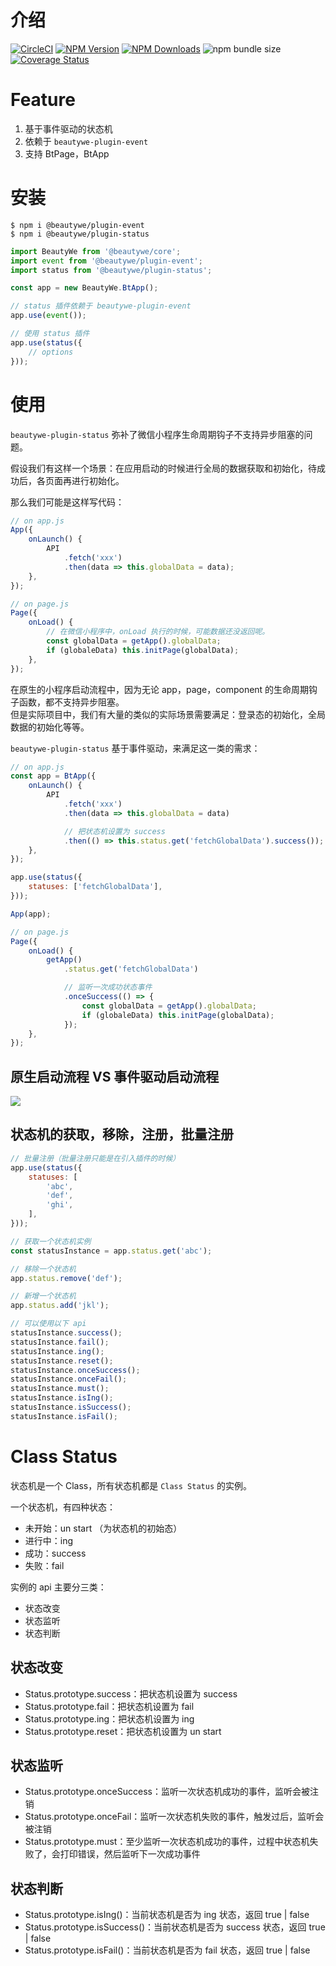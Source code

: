 # 介绍

[![CircleCI](https://img.shields.io/circleci/project/github/beautywe/plugin-status/master.svg)](https://circleci.com/gh/beautywe/plugin-status)
[![NPM Version](https://img.shields.io/npm/v/@beautywe/plugin-status.svg)](https://www.npmjs.com/package/@beautywe/plugin-status) 
[![NPM Downloads](https://img.shields.io/npm/dm/@beautywe/plugin-status.svg)](https://www.npmjs.com/package/@beautywe/plugin-status) 
![npm bundle size](https://img.shields.io/bundlephobia/minzip/@beautywe/plugin-status.svg) 
[![Coverage Status](https://coveralls.io/repos/github/beautywe/beautywe-plugin-status/badge.svg)](https://coveralls.io/github/beautywe/beautywe-plugin-status)

# Feature
1. 基于事件驱动的状态机
2. 依赖于 `beautywe-plugin-event`
3. 支持 BtPage，BtApp

# 安装

```
$ npm i @beautywe/plugin-event
$ npm i @beautywe/plugin-status
```

```javascript
import BeautyWe from '@beautywe/core';
import event from '@beautywe/plugin-event';
import status from '@beautywe/plugin-status';

const app = new BeautyWe.BtApp();

// status 插件依赖于 beautywe-plugin-event
app.use(event());

// 使用 status 插件
app.use(status({
    // options
}));
```

# 使用

`beautywe-plugin-status` 弥补了微信小程序生命周期钩子不支持异步阻塞的问题。

假设我们有这样一个场景：在应用启动的时候进行全局的数据获取和初始化，待成功后，各页面再进行初始化。

那么我们可能是这样写代码：
```javascript
// on app.js
App({
    onLaunch() {
        API
            .fetch('xxx')
            .then(data => this.globalData = data);
    },
});

// on page.js
Page({
    onLoad() {
        // 在微信小程序中，onLoad 执行的时候，可能数据还没返回呢。
        const globalData = getApp().globalData;
        if (globaleData) this.initPage(globalData);
    },
});
```

在原生的小程序启动流程中，因为无论 app，page，component 的生命周期钩子函数，都不支持异步阻塞。    
但是实际项目中，我们有大量的类似的实际场景需要满足：登录态的初始化，全局数据的初始化等等。

`beautywe-plugin-status` 基于事件驱动，来满足这一类的需求：
```javascript
// on app.js
const app = BtApp({
    onLaunch() {
        API
            .fetch('xxx')
            .then(data => this.globalData = data)

            // 把状态机设置为 success
            .then(() => this.status.get('fetchGlobalData').success());
    },
});

app.use(status({
    statuses: ['fetchGlobalData'],
}));

App(app);

// on page.js
Page({
    onLoad() {
        getApp()
            .status.get('fetchGlobalData')

            // 监听一次成功状态事件
            .onceSuccess(() => {
                const globalData = getApp().globalData;
                if (globaleData) this.initPage(globalData);
            });
    },
});
```

## 原生启动流程 VS 事件驱动启动流程

![](https://img.yzcdn.cn/public_files/2019/02/26/e7a7f1ddb418507ebd1f7a45063e3814.png)

## 状态机的获取，移除，注册，批量注册

```javascript
// 批量注册（批量注册只能是在引入插件的时候）
app.use(status({
    statuses: [
        'abc',
        'def',
        'ghi',
    ],
}));

// 获取一个状态机实例
const statusInstance = app.status.get('abc');

// 移除一个状态机
app.status.remove('def');

// 新增一个状态机
app.status.add('jkl');

// 可以使用以下 api
statusInstance.success();
statusInstance.fail();
statusInstance.ing();
statusInstance.reset();
statusInstance.onceSuccess();
statusInstance.onceFail();
statusInstance.must();
statusInstance.isIng();
statusInstance.isSuccess();
statusInstance.isFail();
```

# Class Status

状态机是一个 Class，所有状态机都是 `Class Status` 的实例。    

一个状态机，有四种状态：
* 未开始：un start （为状态机的初始态）
* 进行中：ing
* 成功：success
* 失败：fail

实例的 api 主要分三类：
* 状态改变
* 状态监听
* 状态判断

## 状态改变

* Status.prototype.success：把状态机设置为 success
* Status.prototype.fail：把状态机设置为 fail
* Status.prototype.ing：把状态机设置为 ing
* Status.prototype.reset：把状态机设置为 un start

## 状态监听

* Status.prototype.onceSuccess：监听一次状态机成功的事件，监听会被注销
* Status.prototype.onceFail：监听一次状态机失败的事件，触发过后，监听会被注销
* Status.prototype.must：至少监听一次状态机成功的事件，过程中状态机失败了，会打印错误，然后监听下一次成功事件

## 状态判断

* Status.prototype.isIng()：当前状态机是否为 ing 状态，返回 true | false
* Status.prototype.isSuccess()：当前状态机是否为 success 状态，返回 true | false
* Status.prototype.isFail()：当前状态机是否为 fail 状态，返回 true | false